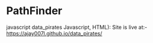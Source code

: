 # PathFinder
javascript
data_pirates
Javascript, HTML): Site is live at:- https://ajay007l.github.io/data_pirates/
